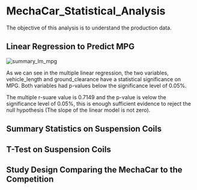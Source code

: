 # MechaCar_Statistical_Analysis

The objective of this analysis is to understand the production data.

## Linear Regression to Predict MPG

![summary_lm_mpg](https://user-images.githubusercontent.com/97328622/168376260-c7695196-927d-4818-b5a5-10badd9a45b1.png)

As we can see in the multiple linear regression, the two variables, vehicle_length and ground_clearance have a statistical significance on MPG. Both variables had p-values below the significance level of 0.05%.

The multiple r-suare value is 0.7149 and the p-value is velow the significance level of 0.05%, this is enough sufficient evidence to reject the null hypothesis (The slope of the linear model is not zero).

## Summary Statistics on Suspension Coils

## T-Test on Suspension Coils

## Study Design Comparing the MechaCar to the Competition
